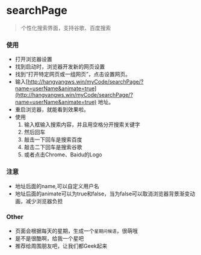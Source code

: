 # searchPage

> 个性化搜索界面，支持谷歌、百度搜索

### 使用

- 打开浏览器设置
- 找到启动时，浏览器开发新的网页设置
- 找到“打开特定网页或一组网页”，点击设置网页。
- 输入[http://hangyangws.win/myCode/searchPage/?name=userName&animate=true](http://hangyangws.win/myCode/searchPage/?name=userName&animate=true) 地址。
- 重启浏览器，就能看到效果啦。
- 使用
  1. 输入框输入搜索内容，并且用空格分开搜索关键字
  1. 然后回车
  1. 敲击一下回车是搜索百度
  1. 敲击二下回车是搜索谷歌
  1. 或者点击Chrome、Baidu的Logo


### 注意

- 地址后面的name,可以自定义用户名
- 地址后面的animate可以为true和false，当为false可以取消浏览器背景渐变动画，减少浏览器负担

### Other

- 页面会根据每天的星期，生成一个`星期问候语`，很萌哦
- 是不是很酷啊，给我一个星吧
- 推荐给周围朋友吧，让我们都Geek起来